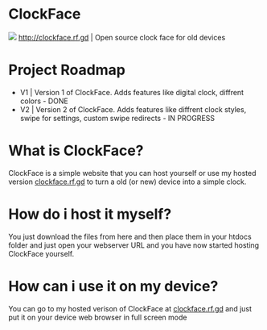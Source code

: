 # ClockFace
<a href="https://hits.seeyoufarm.com"><img src="https://hits.seeyoufarm.com/api/count/incr/badge.svg?url=https%3A%2F%2Fgithub.com%2Fcodetestgroup%2Fclockface&count_bg=%2379C83D&title_bg=%23555555&icon=&icon_color=%23E7E7E7&title=Hits&edge_flat=false"/></a>
http://clockface.rf.gd | Open source clock face for old devices
# Project Roadmap
- V1 | Version 1 of ClockFace. Adds features like digital clock, diffrent colors - DONE
- V2 | Version 2 of ClockFace. Adds features like diffrent clock styles, swipe for settings, custom swipe redirects - IN PROGRESS
# What is ClockFace?
ClockFace is a simple website that you can host yourself or use my hosted version <a href="http://clockface.rf.gd">clockface.rf.gd</a> to turn a old (or new) device into a simple clock.
# How do i host it myself?
You just download the files from here and then place them in your htdocs folder and just open your webserver URL and you have now started hosting ClockFace yourself.
# How can i use it on my device?
You can go to my hosted verison of ClockFace at <a href="http://clockface.rf.gd">clockface.rf.gd</a> and just put it on your device web browser in full screen mode
